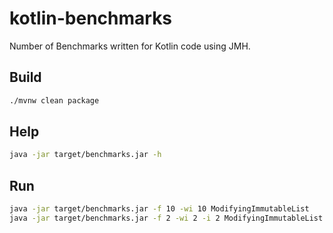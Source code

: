 # kotlin-benchmarks
Number of Benchmarks written for Kotlin code using JMH.

## Build

```bash
./mvnw clean package
```

## Help

```bash
java -jar target/benchmarks.jar -h
```

## Run

```bash
java -jar target/benchmarks.jar -f 10 -wi 10 ModifyingImmutableList
java -jar target/benchmarks.jar -f 2 -wi 2 -i 2 ModifyingImmutableList
```
